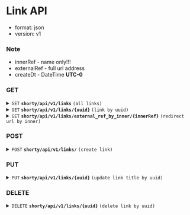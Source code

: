 # Link API

- format: json
- version: v1

### Note
- innerRef - name only!!!
- externalRef - full url address
- createDt - DateTime **UTC-0**

### GET
<details>
<summary>
    <code>GET</code>
    <code><b>shorty/api/v1/links</b></code>
    <code>(all links)</code>
</summary>

##### Responses
> | http code | response |
> |-----------|----------|
> | `200`     | json     |


##### Response 200
```json
{
  "data": [
    {
      "title": "MyYoutube",
      "innerRef": "q2d23",
      "externalRef": "https://www.youtube.com/baggerfast",
      "uid": "f47ac10b-58cc-4372-a567-0e02b2c3d479",
      "createDt": "2023-06-08T10:11:16.570+00:00"
    }
  ]
}
```
or
```json
{
  "data": []
}
```

</details>


<details>
<summary>
    <code>GET</code>
    <code><b>shorty/api/v1/links/{uuid}</b></code>
    <code>(link by uuid)</code>
</summary>

##### Parameters
> | name   |  type     | data type | description   |
> |--------|-----------|-----------|---------------|
> | `uuid` |  required | UUID      | link identity |

##### Responses
> | http code | response                        | description                          |
> |-----------|---------------------------------|--------------------------------------|
> | `200`     | json                            | success                              |
> | `400`     | {"error": "Bad Request"}        | <b>uuid</b> is not valid             |
> | `400`     | {"error": "errorLinkNotExists"} | link with <b>uuid</b> doesn't Exists |

##### Response 200
```json
{
  "title": "BaggerFast (Aleksandrov Daniil) · GitHub",
  "innerRef": "MyGit",
  "externalRef": "https://github.com/BaggerFast",
  "uid": "99a86603-c601-4ddd-95cd-bea1384dee74",
  "createDt": "2023-06-08T10:12:13.578+00:00"
}
```

</details>

<details>
<summary>
  <code>GET</code>
  <code><b>shorty/api/v1/links/external_ref_by_inner/{innerRef}</b></code>
  <code>(redirect url by inner)</code>
</summary>

##### Parameters
> | name       |  type     | data type | description |
> |------------|-----------|-----------|-------------|
> | `innerRef` |  required | string    | inner url   |

##### Responses
> | http code | response                              | description                                          |
> |-----------|---------------------------------------|------------------------------------------------------|
> | `200`     | json                                  | success                                              |
> | `400`     | {"error": "Bad Request"}              | <b>innerRef</b> is not valid                         |
> | `400`     | {"error": "errorExternaRefNotExists"} | <b>externalRef</b> by <b>innerRef</b> doesn't Exists |

##### Response 200
```json
{
  "externalRef": "https://github.com/BaggerFast"
}
```

</details>

### POST
<details>
<summary>
  <code>POST</code>
  <code><b>shorty/api/v1/links/</b></code>
  <code>(create link)</code></summary>

##### Json Request Body
> | name          | type     | data type | description                                                                                                                     |
> |---------------|----------|-----------|---------------------------------------------------------------------------------------------------------------------------------|
> | `title`       | optional | string    | if not set, title sets from header of externalRef                                                                               |
> | `innerRef`    | optional | string    | - max len: 10 <br> - default len: 5 <br> - if not set, will be generated <br> - url name for our service (without full address) |
> | `externalRef` | required | string    | - max len: 100 <br>  - url (htpps, full domain) adress for redirect page                                                        |


```json
{
  "title": "MyVk",
  "innerRef": "vk123",
  "externalRef": "https://vk.com"
}
```
##### Responses
> | http code | response                              | description                       |
> |-----------|---------------------------------------|-----------------------------------|
> | `201`     | {"msg": "success" }                   | success                           |
> | `400`     | {"error": "Bad Request"}              | <b>innerRef</b>  is null or empty |
> | `400`     | {"error": "errorExternalRefNotValid"} | <b>externalRef</b> not valid      |
> | `400`     | {"error": "errorDefaultTitleNotSet"}  | <b>title</b> can't set automatic  |
> | `400`     | {"error": "errorInnerRefExists"}      | <b>innerRef</b> must be unique    |

</details>

### PUT
<details>
<summary>
  <code>PUT</code>
  <code><b>shorty/api/v1/links/{uuid}</b></code>
  <code>(update link title by uuid)</code></summary>

##### Parameters
> | name   |  type     | data type | description   |
> |--------|-----------|-----------|---------------|
> | `uuid` |  required | UUID      | link identity |

##### Json Request Body
> | name    |  type    | data type | description       |
> |---------|----------|-----------|-------------------|
> | `title` | required | string    | new title of link |

```json
{
  "title": "new link title"
}
```
##### Responses
> | http code | response                        | description                          |
> |-----------|---------------------------------|--------------------------------------|
> | `200`     | {"msg": "success" }             | success                              |
> | `400`     | {"error": "Bad Request"}        | title is [null, empty, not valid]    |
> | `400`     | {"error": "errorLinkNotExists"} | link with <b>uuid</b> doesn't Exists |

</details>

### DELETE
<details>
<summary>
  <code>DELETE</code>
  <code><b>shorty/api/v1/links/{uuid}</b></code>
  <code>(delete link by uuid)</code></summary>

##### Parameters
> | name   |  type     | data type | description   |
> |--------|-----------|-----------|---------------|
> | `uuid` |  required | UUID      | link identity |


##### Responses

> | http code | response                        | description                          |
> |-----------|---------------------------------|--------------------------------------|
> | `200`     | {"msg": "success" }             | success                              |
> | `400`     | {"error": "Bad Request"}        | <b>uuid</b> is not valid             |
> | `400`     | {"error": "errorLinkNotExists"} | link with <b>uuid</b> doesn't Exists |

</details>
